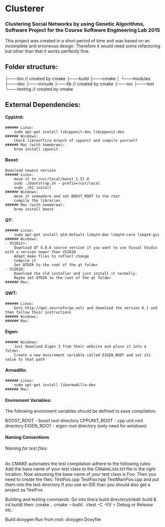 # Clusterer

### Clustering Social Networks by using Genetic Algorithms, Software Project for the Course Software Engineering Lab 2015

This project was created in a short period of time and was based on an incomplete and erroneous design. Therefore it would need some refactoring but other than that it works perfectly fine.

## Folder structure:

├───bin // created by cmake
├───build
├───cmake
│   └───modules
├───doc
├───include
├───lib // created by cmake
├───src
├───test
└───testing // created by cmake

## External Dependencies:

#### CppUnit:
	###### Linux: 
		sudo apt-get install libcppunit-doc libcppunit-dev
	###### Windows:
		Check libreoffice branch of cppunit and compile yourself
	###### Mac (with homebrew):
		brew install cppunit
#### Boost:
	Download newest version 
	###### Linux:
		move it to /usr/local/boost_1_57_0
		sudo ./bootstrap.sh --prefix=/usr/local
		sudo ./b2 install 
	###### Windows:
		move it somewhere and set BOOST_ROOT to the root
		compile the libraries
	###### Mac (with homebrew):
		brew install boost
#### QT:
	###### Linux:
		sudo apt-get install qt4-default libqt4-dev libqt4-core libqt4-gui
	###### Windows:
	- VS2012+:
		Download QT 4.8.6 source version if you want to use Visual Studio with a version newer than VS2010
		Adapt make files to reflect change
		Compile it
		Set QTDIR to the root of the qt folder
	- VS2010:
		Download the old installer and just install it normally.
		Maybe set QTDIR to the root of the qt folder
	###### Mac:
#### QWT:
	###### Linux:
		Goto http://qwt.sourceforge.net/ and download the version 6.1 and then follow their instructions
	###### Windows:
	###### Mac:
#### Eigen:
	###### Windows:
		Just download Eigen 3 from their website and place it into a folder.
		Create a new enviroment variable called EIGEN_ROOT and set its value to that path
#### Armadillo:
	###### Linux:
		sudo apt-get install libarmadillo-dev
	###### Mac:

#### Enviroment Variables:
The following enviroment variables should be defined to ease compilation.

BOOST_ROOT - boost root directory
CPPUNIT_ROOT - cpp unit root directory
EIGEN_ROOT - eigen root directory (only need for windows)

#### Naming Conventions
###### Naming for test files:
As CMAKE automates the test compilation adhere to the following rules:
Add the base name of your test class to the CMakeLists.txt file in the right location.
Now assuming the base name of your test class is Foo.
Then you need to create the files: TestFoo.cpp TestFoo.hpp TestMainFoo.cpp and put them into the test directory
If you use an IDE than you should also get a project as TestFoo


Building and testing commands:
Go into the/a build directory(mkdir build & cd build) then:
cmake ..
cmake --build .
ctest -C <config> -VV 
<config> = Debug or Release etc.

Build doxygen
Run from root:
doxygen Doxyfile
